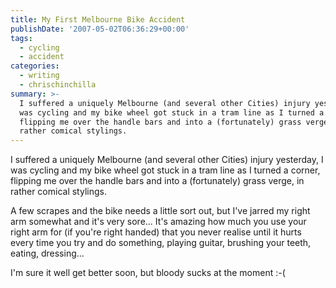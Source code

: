 ```yaml
---
title: My First Melbourne Bike Accident
publishDate: '2007-05-02T06:36:29+00:00'
tags:
  - cycling
  - accident
categories:
  - writing
  - chrischinchilla
summary: >-
  I suffered a uniquely Melbourne (and several other Cities) injury yesterday, I
  was cycling and my bike wheel got stuck in a tram line as I turned a corner,
  flipping me over the handle bars and into a (fortunately) grass verge, in
  rather comical stylings.
---
```


I suffered a uniquely Melbourne (and several other Cities) injury yesterday, I was cycling and my bike wheel got stuck in a tram line as I turned a corner, flipping me over the handle bars and into a (fortunately) grass verge, in rather comical stylings.

A few scrapes and the bike needs a little sort out, but I've jarred my right arm somewhat and it's very sore... It's amazing how much you use your right arm for (if you're right handed) that you never realise until it hurts every time you try and do something, playing guitar, brushing your teeth, eating, dressing...

I'm sure it well get better soon, but bloody sucks at the moment :-(
